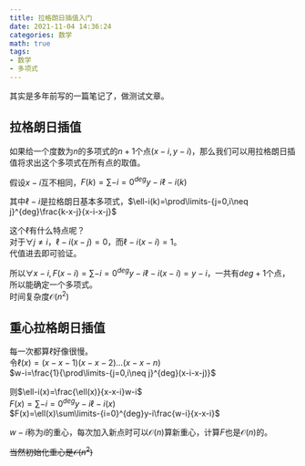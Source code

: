 ```yaml
---
title: 拉格朗日插值入门
date: 2021-11-04 14:36:24
categories: 数学
math: true
tags:
- 数学
- 多项式
---
```

其实是多年前写的一篇笔记了，做测试文章。

<!--more-->

## 拉格朗日插值
如果给一个度数为$n$的多项式的$n+1$个点$(x-i,y-i)$，那么我们可以用拉格朗日插值将求出这个多项式在所有点的取值。  

假设$x-i$互不相同，$F(k)=\sum\limits-{i=0}^{deg} y-i \ell-i(k)$  

其中$\ell-i$是拉格朗日基本多项式，$\ell-i(k)=\prod\limits-{j=0,i\neq j}^{deg}\frac{k-x-j}{x-i-x-j}$  

这个$\ell$有什么特点呢？  
对于$\forall j\neq i$，$\ell-i(x-j)=0$，而$\ell-i(x-i)=1$。  
代值进去即可验证。  

所以$\forall x-i,F(x-i)=\sum\limits-{i=0}^{deg} y-i \ell-i(x-i)=y-i$，一共有$deg+1$个点，所以能确定一个多项式。  
时间复杂度$\mathcal{O}(n^2)$

## 重心拉格朗日插值  

每一次都算$\ell$好像很慢。  
令$\ell(x)=(x-x-1)(x-x-2)...(x-x-n)$  
$w-i=\frac{1}{\prod\limits-{j=0,i\neq j}^{deg}(x-i-x-j)}$  

则$\ell-i(x)=\frac{\ell(x)}{x-x-i}w-i$  
$F(x)=\sum\limits-{i=0}^{deg}y-i\ell-i(x)$  
$F(x)=\ell(x)\sum\limits-{i=0}^{deg}y-i\frac{w-i}{x-x-i}$  

$w-i$称为$i$的重心，每次加入新点时可以$\mathcal{O}
(n)$算新重心，计算$F$也是$\mathcal{O}(n)$的。  

~~当然初始化重心是$\mathcal{O}(n^2)$~~  

